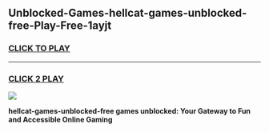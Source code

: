 
## Unblocked-Games-hellcat-games-unblocked-free-Play-Free-1ayjt
<h3>
<a href="https://premium76.site?title=hellcat-games-unblocked-free&ref=17A">CLICK TO PLAY</a></h3>
<hr>

<h3>
<a href="https://premium76.site?title=hellcat-games-unblocked-free&ref=17A">CLICK 2 PLAY</a>
  
</h3>

<a href="https://premium76.site?title=hellcat-games-unblocked-free&ref=17A"><img src="https://clearcache.store/games.png"></a>


**hellcat-games-unblocked-free games unblocked: Your Gateway to Fun and Accessible Online Gaming**
